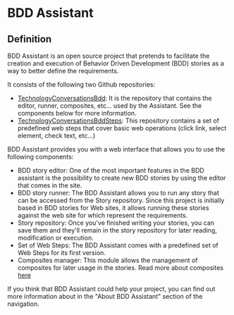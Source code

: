 BDD Assistant
=============

Definition
----------

BDD Assistant is an open source project that pretends to facilitate the creation and execution of Behavior Driven Development (BDD) stories as a way to better define the requirements.

It consists of the following two Github repositories:
  * [TechnologyConversationsBdd](https://github.com/TechnologyConversations/TechnologyConversationsBdd): It is the repository that contains the editor, runner, composites, etc... used by the Assistant. See the components below for more information.
  * [TechnologyConversationsBddSteps](https://github.com/TechnologyConversations/TechnologyConversationsBddSteps): This repository contains a set of predefined web steps that cover basic web operations (click link, select element, check text, etc...)

BDD Assistant provides you with a web interface that allows you to use the following components:

 * BDD story editor: One of the most important features in the BDD assistant is the possibility to create new BDD stories by using the editor that comes in the site.
 * BDD story runner: The BDD Assistant allows you to run any story that can be accessed from the Story repository. Since this project is initially based in BDD stories for Web sites, it allows running these stories against the web site for which represent the requirements.
 * Story repository: Once you've finished writing your stories, you can save them and they'll remain in the story repository for later reading, modification or execution.
 * Set of Web Steps: The BDD Assistant comes with a predefined set of Web Steps for its first version.
 * Composites manager: This module allows the management of composites for later usage in the stories. Read more about composites [here](http://jbehave.org/reference/stable/composite-steps.html)

If you think that BDD Assistant could help your project, you can find out more information about in the "About BDD Assistant" section of the navigation.